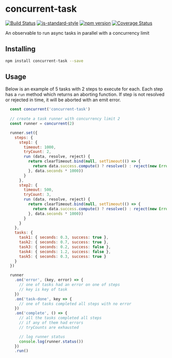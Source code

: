 # concurrent-task

[![Build Status](https://travis-ci.org/vigour-io/concurrent-task.svg?branch=master)](https://travis-ci.org/vigour-io/concurrent-task)
[![js-standard-style](https://img.shields.io/badge/code%20style-standard-brightgreen.svg)](http://standardjs.com/)
[![npm version](https://badge.fury.io/js/concurrent-task.svg)](https://badge.fury.io/js/concurrent-task)
[![Coverage Status](https://coveralls.io/repos/github/vigour-io/concurrent-task/badge.svg?branch=master)](https://coveralls.io/github/vigour-io/concurrent-task?branch=master)

An observable to run async tasks in parallel with a concurrency limit

## Installing

```bash
npm install concurrent-task --save
```

## Usage

Below is an example of 5 tasks with 2 steps to execute for each. Each step has a `run` method which returns an aborting function. If step is not resolved or rejected in time, it will be aborted with an emit error.

```js
  const concurrent('concurrent-task')
  
  // create a task runner with concurrency limit 2
  const runner = concurrent(2)

  runner.set({
    steps: {
      step1: {
        timeout: 1000,
        tryCount: 2,
        run (data, resolve, reject) {
          return clearTimeout.bind(null, setTimeout(() => {
            return data.success.compute() ? resolve() : reject(new Error('some error'))
          }, data.seconds * 1000))
        }
      },
      step2: {
        timeout: 500,
        tryCount: 3,
        run (data, resolve, reject) {
          return clearTimeout.bind(null, setTimeout(() => {
            return data.success.compute() ? resolve() : reject(new Error('some error'))
          }, data.seconds * 1000))
        }
      }
    },
    tasks: {
      task1: { seconds: 0.3, success: true },
      task2: { seconds: 0.7, success: true },
      task3: { seconds: 0.2, success: false },
      task4: { seconds: 1.2, success: false },
      task5: { seconds: 0.3, success: true }
    }
  })

  runner
    .on('error', (key, error) => {
      // one of tasks had an error on one of steps
      // key is key of task
    })
    .on('task-done', key => {
      // one of tasks completed all steps with no error
    })
    .on('complete', () => {
      // all the tasks completed all steps
      // if any of them had errors
      // tryCounts are exhausted

      // log runner status
      console.log(runner.status())
    })
    .run()
```
